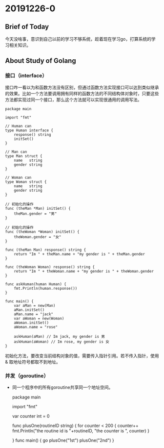 # 20191226-0

## Brief of Today
今天没啥事，意识到自己以前的学习不够系统，趁着现在学习go，打算系统的学习相关知识。

## About Study of Golang

### 接口（interface）
接口咋一看以为和函数方法没有区别，但通过函数方法实现接口可以达到类似继承的效果。比如一个方法要调用拥有同样的函数方法的不同结构体对象时，只要这些方法都实现过同一个接口，那么这个方法就可以实现很通用的调用写法。

    package main

    import "fmt"

    // Human can
    type Human interface {
        response() string
        initSet()
    }

    // Man can
    type Man struct {
        name   string
        gender string
    }

    // Woman can
    type Woman struct {
        name   string
        gender string
    }

    // 初始化的操作
    func (theMan *Man) initSet() {
        theMan.gender = "男"
    }

    // 初始化的操作
    func (theWoman *Woman) initSet() {
        theWoman.gender = "女"
    }

    func (theMan Man) response() string {
        return "Im " + theMan.name + "my gender is " + theMan.gender
    }

    func (theWoman Woman) response() string {
        return "Im " + theWoman.name + "my gender is " + theWoman.gender
    }

    func askHuman(human Human) {
        fmt.Println(human.response())
    }

    func main() {
        var aMan = new(Man)
        aMan.initSet()
        aMan.name = "jack"
        var aWoman = new(Woman)
        aWoman.initSet()
        aWoman.name = "rose"

        askHuman(aMan) // Im jack, my gender is 男
        askHuman(aWoman) // Im rose, my gender is 女
    }
 初始化方法，要改变当前结构对象的值，需要传入指针引用。若不传入指针，使用 & 取地址符号都取不到地址。

 ### 并发（goroutine）
- 同一个程序中的所有goroutine共享同一个地址空间。

    package main

    import "fmt"

    var counter int = 0

    func plusOne(routineID string) {
        for counter < 200 {
            counter++
            fmt.Println("the routine id is "+routineID, "the counter is ", counter)
        }

    }
    func main() {
        go plusOne("1st")
        plusOne("2nd")
    }


